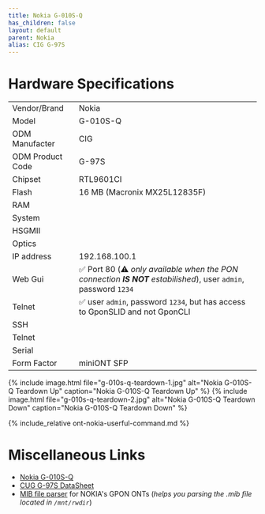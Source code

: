 ```yaml
---
title: Nokia G-010S-Q
has_children: false
layout: default
parent: Nokia
alias: CIG G-97S
---
```


# Hardware Specifications

|                  |                                                                                                                   |
| ---------------- | ----------------------------------------------------------------------------------------------------------------- |
| Vendor/Brand     | Nokia                                                                                                             |
| Model            | G-010S-Q                                                                                                          |
| ODM Manufacter   | CIG                                                                                                               |
| ODM Product Code | G-97S                                                                                                             |
| Chipset          | RTL9601CI                                                                                                         |
| Flash            | 16 MB (Macronix MX25L12835F)                                                                                      |
| RAM              |                                                                                                                   |
| System           |                                                                                                                   |
| HSGMII           |                                                                                                                   |
| Optics           |                                                                                                                   |
| IP address       | 192.168.100.1                                                                                                     |
| Web Gui          | ✅ Port 80 (⚠️ *only available when the PON connection **IS NOT** estabilished*), user `admin`, password `1234` |
| Telnet           | ✅ user `admin`, password `1234`, but has access to GponSLID and not GponCLI                                      |
| SSH              |                                                                                                                   |
| Telnet           |                                                                                                                   |
| Serial           |                                                                                                                   |
| Form Factor      | miniONT SFP                                                                                                       |

{% include image.html file="g-010s-q-teardown-1.jpg" alt="Nokia G-010S-Q Teardown Up" caption="Nokia G-010S-Q Teardown Up" %}
{% include image.html file="g-010s-q-teardown-2.jpg" alt="Nokia G-010S-Q Teardown Down" caption="Nokia G-010S-Q Teardown Down" %}

{% include_relative ont-nokia-userful-command.md %}

# Miscellaneous Links

- [Nokia G-010S-Q](https://github.com/Anime4000/RTL960x/issues/52)
- [CUG G-97S DataSheet](https://www.cigtech.com/wp-content/uploads/2018/09/G-97S_DataSheet_V2.pdf)
- [MIB file parser](https://github.com/nanomad/nokia-ont-mib-parser) for NOKIA's GPON ONTs (*helps you parsing the .mib file located in `/mnt/rwdir`*)


